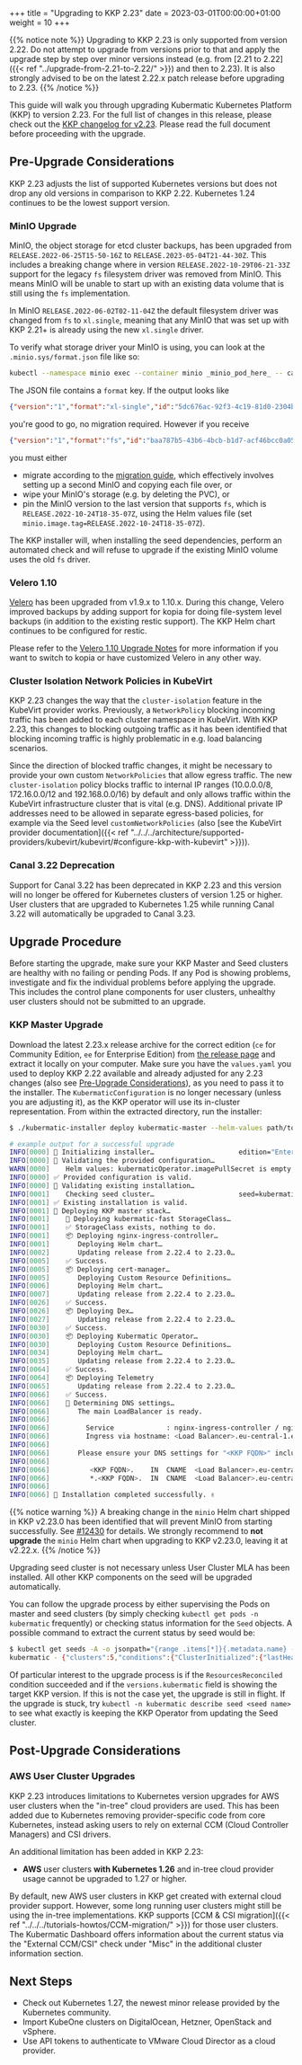 
+++
title = "Upgrading to KKP 2.23"
date = 2023-03-01T00:00:00+01:00
weight = 10
+++

{{% notice note %}}
Upgrading to KKP 2.23 is only supported from version 2.22. Do not attempt to upgrade from versions prior to that and apply the upgrade step by step over minor versions instead (e.g. from [2.21 to 2.22]({{< ref "../upgrade-from-2.21-to-2.22/" >}}) and then to 2.23). It is also strongly advised to be on the latest 2.22.x patch release before upgrading to 2.23.
{{% /notice %}}

This guide will walk you through upgrading Kubermatic Kubernetes Platform (KKP) to version 2.23. For the full list of changes in this release, please check out the [KKP changelog for v2.23](https://github.com/kubermatic/kubermatic/blob/main/docs/changelogs/CHANGELOG-2.23.md). Please read the full document before proceeding with the upgrade.

## Pre-Upgrade Considerations

KKP 2.23 adjusts the list of supported Kubernetes versions but does not drop any old versions in comparison to KKP 2.22. Kubernetes 1.24 continues to be the lowest support version.

### MinIO Upgrade

MinIO, the object storage for etcd cluster backups, has been upgraded from `RELEASE.2022-06-25T15-50-16Z` to `RELEASE.2023-05-04T21-44-30Z`. This includes a breaking change where in version `RELEASE.2022-10-29T06-21-33Z` support for the legacy `fs` filesystem driver was removed from MinIO. This means MinIO will be unable to start up with an existing data volume that is still using the `fs` implementation.

In MinIO `RELEASE.2022-06-02T02-11-04Z` the default filesystem driver was changed from `fs` to `xl.single`, meaning that any MinIO that was set up with KKP 2.21+ is already using the new `xl.single` driver.

To verify what storage driver your MinIO is using, you can look at the `.minio.sys/format.json` file like so:

```bash
kubectl --namespace minio exec --container minio _minio_pod_here_ -- cat /storage/.minio.sys/format.json
```

The JSON file contains a `format` key. If the output looks like

```json
{"version":"1","format":"xl-single","id":"5dc676ac-92f3-4c19-81d0-2304b366293c","xl":{"version":"3","this":"888f699a-2f22-402a-9e49-2e0fc9abd5c5","sets":[["888f699a-2f22-402a-9e49-2e0fc9abd5c5"]],"distributionAlgo":"SIPMOD+PARITY"}}
```

you're good to go, no migration required. However if you receive

```json
{"version":"1","format":"fs","id":"baa787b5-43b6-4bcb-b1d7-acf46bcc0a05","fs":{"version":"2"}}
```

you must either

* migrate according to the [migration guide](https://min.io/docs/minio/container/operations/install-deploy-manage/migrate-fs-gateway.html), which effectively involves setting up a second MinIO and copying each file over, or
* wipe your MinIO's storage (e.g. by deleting the PVC), or
* pin the MinIO version to the last version that supports `fs`, which is `RELEASE.2022-10-24T18-35-07Z`, using the Helm values file (set `minio.image.tag=RELEASE.2022-10-24T18-35-07Z`).

The KKP installer will, when installing the seed dependencies, perform an automated check and will refuse to upgrade if the existing MinIO volume uses the old `fs` driver.

### Velero 1.10

[Velero](https://velero.io/) has been upgraded from v1.9.x to 1.10.x. During this change, Velero improved backups by adding support for kopia for doing file-system level backups (in addition to the existing restic support). The KKP Helm chart continues to be configured for restic.

Please refer to the [Velero 1.10 Upgrade Notes](https://velero.io/docs/v1.10/upgrade-to-1.10/) for more information if you want to switch to kopia or have customized Velero in any other way.

### Cluster Isolation Network Policies in KubeVirt

KKP 2.23 changes the way that the `cluster-isolation` feature in the KubeVirt provider works. Previously, a `NetworkPolicy` blocking incoming traffic has been added to each cluster namespace in KubeVirt. With KKP 2.23, this changes to blocking outgoing traffic as it has been identified that blocking incoming traffic is highly problematic in e.g. load balancing scenarios.

Since the direction of blocked traffic changes, it might be necessary to provide your own custom `NetworkPolicies` that allow egress traffic. The new `cluster-isolation` policy blocks traffic to internal IP ranges (10.0.0.0/8, 172.16.0.0/12 and 192.168.0.0/16) by default and only allows traffic within the KubeVirt infrastructure cluster that is vital (e.g. DNS). Additional private IP addresses need to be allowed in separate egress-based policies, for example via the Seed level `customNetworkPolicies` (also [see the KubeVirt provider documentation]({{< ref "../../../architecture/supported-providers/kubevirt/kubevirt/#configure-kkp-with-kubevirt" >}})).

### Canal 3.22 Deprecation

Support for Canal 3.22 has been deprecated in KKP 2.23 and this version will no longer be offered for Kubernetes clusters of version 1.25 or higher. User clusters that are upgraded to Kubernetes 1.25 while running Canal 3.22 will automatically be upgraded to Canal 3.23.

## Upgrade Procedure

Before starting the upgrade, make sure your KKP Master and Seed clusters are healthy with no failing or pending Pods. If any Pod is showing problems, investigate and fix the individual problems before applying the upgrade. This includes the control plane components for user clusters, unhealthy user clusters should not be submitted to an upgrade.

### KKP Master Upgrade

Download the latest 2.23.x release archive for the correct edition (`ce` for Community Edition, `ee` for Enterprise Edition) from [the release page](https://github.com/kubermatic/kubermatic/releases) and extract it locally on your computer. Make sure you have the `values.yaml` you used to deploy KKP 2.22 available and already adjusted for any 2.23 changes (also see [Pre-Upgrade Considerations](#pre-upgrade-considerations)), as you need to pass it to the installer. The `KubermaticConfiguration` is no longer necessary (unless you are adjusting it), as the KKP operator will use its in-cluster representation. From within the extracted directory, run the installer:

```sh
$ ./kubermatic-installer deploy kubermatic-master --helm-values path/to/values.yaml

# example output for a successful upgrade
INFO[0000] 🚀 Initializing installer…                     edition="Enterprise Edition" version=v2.23.0
INFO[0000] 🚦 Validating the provided configuration…
WARN[0000]    Helm values: kubermaticOperator.imagePullSecret is empty, setting to spec.imagePullSecret from KubermaticConfiguration
INFO[0000] ✅ Provided configuration is valid.
INFO[0000] 🚦 Validating existing installation…
INFO[0001]    Checking seed cluster…                     seed=kubermatic
INFO[0001] ✅ Existing installation is valid.
INFO[0001] 🛫 Deploying KKP master stack…
INFO[0001]    💾 Deploying kubermatic-fast StorageClass…
INFO[0001]    ✅ StorageClass exists, nothing to do.
INFO[0001]    📦 Deploying nginx-ingress-controller…
INFO[0001]       Deploying Helm chart…
INFO[0002]       Updating release from 2.22.4 to 2.23.0…
INFO[0005]    ✅ Success.
INFO[0005]    📦 Deploying cert-manager…
INFO[0005]       Deploying Custom Resource Definitions…
INFO[0006]       Deploying Helm chart…
INFO[0007]       Updating release from 2.22.4 to 2.23.0…
INFO[0026]    ✅ Success.
INFO[0026]    📦 Deploying Dex…
INFO[0027]       Updating release from 2.22.4 to 2.23.0…
INFO[0030]    ✅ Success.
INFO[0030]    📦 Deploying Kubermatic Operator…
INFO[0030]       Deploying Custom Resource Definitions…
INFO[0034]       Deploying Helm chart…
INFO[0035]       Updating release from 2.22.4 to 2.23.0…
INFO[0064]    ✅ Success.
INFO[0064]    📦 Deploying Telemetry
INFO[0065]       Updating release from 2.22.4 to 2.23.0…
INFO[0066]    ✅ Success.
INFO[0066]    📡 Determining DNS settings…
INFO[0066]       The main LoadBalancer is ready.
INFO[0066]
INFO[0066]         Service             : nginx-ingress-controller / nginx-ingress-controller
INFO[0066]         Ingress via hostname: <Load Balancer>.eu-central-1.elb.amazonaws.com
INFO[0066]
INFO[0066]       Please ensure your DNS settings for "<KKP FQDN>" include the following records:
INFO[0066]
INFO[0066]          <KKP FQDN>.    IN  CNAME  <Load Balancer>.eu-central-1.elb.amazonaws.com.
INFO[0066]          *.<KKP FQDN>.  IN  CNAME  <Load Balancer>.eu-central-1.elb.amazonaws.com.
INFO[0066]
INFO[0066] 🛬 Installation completed successfully. ✌
```

{{% notice warning %}}
A breaking change in the `minio` Helm chart shipped in KKP v2.23.0 has been identified that will prevent MinIO from starting successfully. See [#12430](https://github.com/kubermatic/kubermatic/issues/12430) for details. We strongly recommend to **not upgrade** the `minio` Helm chart when upgrading to KKP v2.23.0, leaving it at v2.22.x.
{{% /notice %}}

Upgrading seed cluster is not necessary unless User Cluster MLA has been installed. All other KKP components on the seed will be upgraded automatically.

<!-- TODO(embik): put back in place after issue above is fixed -->
<!-- Upgrading seed clusters is not necessary, unless you are running the `minio` Helm chart or User Cluster MLA as distributed by KKP on them. They will be automatically upgraded by KKP components.-->

You can follow the upgrade process by either supervising the Pods on master and seed clusters (by simply checking `kubectl get pods -n kubermatic` frequently) or checking status information for the `Seed` objects. A possible command to extract the current status by seed would be:

```sh
$ kubectl get seeds -A -o jsonpath="{range .items[*]}{.metadata.name} - {.status}{'\n'}{end}"
kubermatic - {"clusters":5,"conditions":{"ClusterInitialized":{"lastHeartbeatTime":"2023-02-16T10:53:34Z","message":"All KKP CRDs have been installed successfully.","reason":"CRDsUpdated","status":"True"},"KubeconfigValid":{"lastHeartbeatTime":"2023-02-14T16:50:09Z","reason":"KubeconfigValid","status":"True"},"ResourcesReconciled":{"lastHeartbeatTime":"2023-02-14T16:50:14Z","reason":"ReconcilingSuccess","status":"True"}},"phase":"Healthy","versions":{"cluster":"v1.24.10","kubermatic":"v2.23.0"}}
```

Of particular interest to the upgrade process is if the `ResourcesReconciled` condition succeeded and if the `versions.kubermatic` field is showing the target KKP version. If this is not the case yet, the upgrade is still in flight. If the upgrade is stuck, try `kubectl -n kubermatic describe seed <seed name>` to see what exactly is keeping the KKP Operator from updating the Seed cluster.

## Post-Upgrade Considerations

### AWS User Cluster Upgrades

KKP 2.23 introduces limitations to Kubernetes version upgrades for AWS user clusters when the "in-tree" cloud providers are used. This has been added due to Kubernetes removing provider-specific code from core Kubernetes, instead asking users to rely on external CCM (Cloud Controller Managers) and CSI drivers.

An additional limitation has been added in  KKP 2.23:

- **AWS** user clusters **with Kubernetes 1.26** and in-tree cloud provider usage cannot be upgraded to 1.27 or higher.

By default, new AWS user clusters in KKP get created with external cloud provider support. However, some long running user clusters might still be using the in-tree implementations. KKP supports [CCM & CSI migration]({{< ref "../../../tutorials-howtos/CCM-migration/" >}}) for those user clusters. The Kubermatic Dashboard offers information about the current status via the "External CCM/CSI" check under "Misc" in the additional cluster information section.

## Next Steps

- Check out Kubernetes 1.27, the newest minor release provided by the Kubernetes community.
- Import KubeOne clusters on DigitalOcean, Hetzner, OpenStack and vSphere.
- Use API tokens to authenticate to VMware Cloud Director as a cloud provider.
